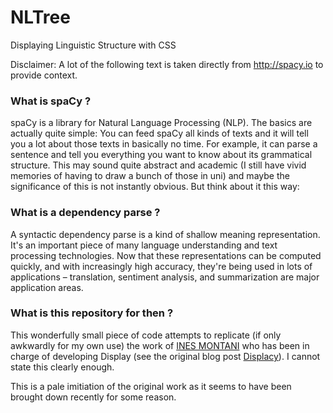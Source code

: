# NLTree
Displaying Linguistic Structure with CSS

Disclaimer: A lot of the following text is taken directly from http://spacy.io to provide context.

### What is spaCy ?
spaCy is a library for Natural Language Processing (NLP). The basics are actually quite simple: You can feed spaCy all kinds of texts and it will tell you a lot about those texts in basically no time. For example, it can parse a sentence and tell you everything you want to know about its grammatical structure. This may sound quite abstract and academic (I still have vivid memories of having to draw a bunch of those in uni) and maybe the significance of this is not instantly obvious. But think about it this way:

### What is a dependency parse ?
A syntactic dependency parse is a kind of shallow meaning representation. It's an important piece of many language understanding and text processing technologies. Now that these representations can be computed quickly, and with increasingly high accuracy, they're being used in lots of applications – translation, sentiment analysis, and summarization are major application areas.

### What is this repository for then ?
This wonderfully small piece of code attempts to replicate (if only awkwardly for my own use) the work of <a href="http://ines.io">INES MONTANI</a> who has been in charge of developing Display (see the original blog post <a href="https://ines.io/blog/developing-displacy" target="_blank">Displacy</a>). I cannot state this clearly enough.

This is a pale imitiation of the original work as it seems to have been brought down recently for some reason.
